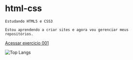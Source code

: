# html-css
    Estudando HTML5 e CSS3

    Estou aprendendo a criar sites e agora vou gerenciar meus repositórios.

<a href="https://lucasncosta.github.io/html-css/exercicios/ex001/index.html">Acessar exercicio 001</a>

![Top Langs](https://github-readme-stats.vercel.app/api/top-langs/?username=lucasncosta&layout=compact&langs_count=16&theme=radical)
